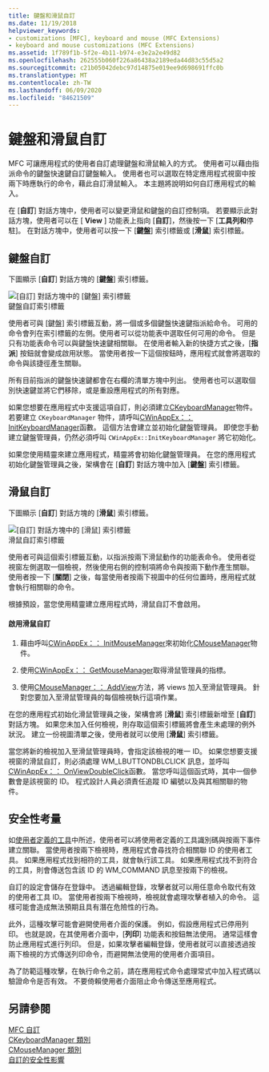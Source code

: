 ```yaml
---
title: 鍵盤和滑鼠自訂
ms.date: 11/19/2018
helpviewer_keywords:
- customizations [MFC], keyboard and mouse (MFC Extensions)
- keyboard and mouse customizations (MFC Extensions)
ms.assetid: 1f789f1b-5f2e-4b11-b974-e3e2a2e49d82
ms.openlocfilehash: 262555b060f226a86438a2189eda44d83c55d5a2
ms.sourcegitcommit: c21b05042debc97d14875e019ee9d698691ffc0b
ms.translationtype: MT
ms.contentlocale: zh-TW
ms.lasthandoff: 06/09/2020
ms.locfileid: "84621509"
---
```

# <a name="keyboard-and-mouse-customization"></a>鍵盤和滑鼠自訂

MFC 可讓應用程式的使用者自訂處理鍵盤和滑鼠輸入的方式。 使用者可以藉由指派命令的鍵盤快速鍵自訂鍵盤輸入。 使用者也可以選取在特定應用程式視窗中按兩下時應執行的命令，藉此自訂滑鼠輸入。 本主題將說明如何自訂應用程式的輸入。

在 [**自訂**] 對話方塊中，使用者可以變更滑鼠和鍵盤的自訂控制項。 若要顯示此對話方塊，使用者可以在 [ **View** ] 功能表上指向 [**自訂**]，然後按一下 [**工具列和**停駐]。 在對話方塊中，使用者可以按一下 [**鍵盤**] 索引標籤或 [**滑鼠**] 索引標籤。

## <a name="keyboard-customization"></a>鍵盤自訂

下圖顯示 [**自訂**] 對話方塊的 [**鍵盤**] 索引標籤。

![[自訂] 對話方塊中的 [鍵盤] 索引標籤](../mfc/media/mfcnextkeyboardtab.png "[自訂] 對話方塊中的 [鍵盤] 索引標籤") <br/>
鍵盤自訂索引標籤

使用者可與 [鍵盤] 索引標籤互動，將一個或多個鍵盤快速鍵指派給命令。 可用的命令會列在索引標籤的左側。使用者可以從功能表中選取任何可用的命令。 但是只有功能表命令可以與鍵盤快速鍵相關聯。 在使用者輸入新的快捷方式之後，[**指派**] 按鈕就會變成啟用狀態。 當使用者按一下這個按鈕時，應用程式就會將選取的命令與該捷徑產生關聯。

所有目前指派的鍵盤快速鍵都會在右欄的清單方塊中列出。 使用者也可以選取個別快速鍵並將它們移除，或是重設應用程式的所有對應。

如果您想要在應用程式中支援這項自訂，則必須建立[CKeyboardManager](reference/ckeyboardmanager-class.md)物件。 若要建立 `CKeyboardManager` 物件，請呼叫[CWinAppEx：： InitKeyboardManager](reference/cwinappex-class.md#initkeyboardmanager)函數。 這個方法會建立並初始化鍵盤管理員。 即使您手動建立鍵盤管理員，仍然必須呼叫 `CWinAppEx::InitKeyboardManager` 將它初始化。

如果您使用精靈來建立應用程式，精靈將會初始化鍵盤管理員。 在您的應用程式初始化鍵盤管理員之後，架構會在 [**自訂**] 對話方塊中加入 [**鍵盤**] 索引標籤。

## <a name="mouse-customization"></a>滑鼠自訂

下圖顯示 [**自訂**] 對話方塊的 [**滑鼠**] 索引標籤。

![[自訂] 對話方塊中的 [滑鼠] 索引標籤](../mfc/media/mfcnextmousetab.png "[自訂] 對話方塊中的 [滑鼠] 索引標籤") <br/>
滑鼠自訂索引標籤

使用者可與這個索引標籤互動，以指派按兩下滑鼠動作的功能表命令。 使用者從視窗左側選取一個檢視，然後使用右側的控制項將命令與按兩下動作產生關聯。 使用者按一下 [**關閉**] 之後，每當使用者按兩下視圖中的任何位置時，應用程式就會執行相關聯的命令。

根據預設，當您使用精靈建立應用程式時，滑鼠自訂不會啟用。

#### <a name="to-enable-mouse-customization"></a>啟用滑鼠自訂

1. 藉由呼叫[CWinAppEx：： InitMouseManager](reference/cwinappex-class.md#initmousemanager)來初始化[CMouseManager](reference/cmousemanager-class.md)物件。

1. 使用[CWinAppEx：： GetMouseManager](reference/cwinappex-class.md#getmousemanager)取得滑鼠管理員的指標。

1. 使用[CMouseManager：： AddView](reference/cmousemanager-class.md#addview)方法，將 views 加入至滑鼠管理員。 針對您要加入至滑鼠管理員的每個檢視執行這項作業。

在您的應用程式初始化滑鼠管理員之後，架構會將 [**滑鼠**] 索引標籤新增至 [**自訂**] 對話方塊。 如果您未加入任何檢視，則存取這個索引標籤將會產生未處理的例外狀況。 建立一份視圖清單之後，使用者就可以使用 [**滑鼠**] 索引標籤。

當您將新的檢視加入至滑鼠管理員時，會指定該檢視的唯一 ID。 如果您想要支援視窗的滑鼠自訂，則必須處理 WM_LBUTTONDBLCLICK 訊息，並呼叫[CWinAppEx：： OnViewDoubleClick](reference/cwinappex-class.md#onviewdoubleclick)函數。 當您呼叫這個函式時，其中一個參數會是該視窗的 ID。 程式設計人員必須責任追蹤 ID 編號以及與其相關聯的物件。

## <a name="security-concerns"></a>安全性考量

如[使用者定義的工具](user-defined-tools.md)中所述，使用者可以將使用者定義的工具識別碼與按兩下事件建立關聯。 當使用者按兩下檢視時，應用程式會尋找符合相關聯 ID 的使用者工具。 如果應用程式找到相符的工具，就會執行該工具。 如果應用程式找不到符合的工具，則會傳送包含該 ID 的 WM_COMMAND 訊息至按兩下的檢視。

自訂的設定會儲存在登錄中。 透過編輯登錄，攻擊者就可以用任意命令取代有效的使用者工具 ID。 當使用者按兩下檢視時，檢視就會處理攻擊者植入的命令。 這樣可能會造成無法預期且具有潛在危險性的行為。

此外，這種攻擊可能會避開使用者介面的保護。 例如，假設應用程式已停用列印。 也就是說，在其使用者介面中，[**列印**] 功能表和按鈕無法使用。 通常這樣會防止應用程式進行列印。 但是，如果攻擊者編輯登錄，使用者就可以直接透過按兩下檢視的方式傳送列印命令，而避開無法使用的使用者介面項目。

為了防範這種攻擊，在執行命令之前，請在應用程式命令處理常式中加入程式碼以驗證命令是否有效。 不要倚賴使用者介面阻止命令傳送至應用程式。

## <a name="see-also"></a>另請參閱

[MFC 自訂](customization-for-mfc.md)<br/>
[CKeyboardManager 類別](reference/ckeyboardmanager-class.md)<br/>
[CMouseManager 類別](reference/cmousemanager-class.md)<br/>
[自訂的安全性影響](security-implications-of-customization.md)
